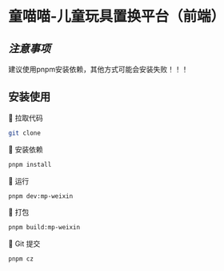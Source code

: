 # 童喵喵-儿童玩具置换平台（前端）

## *注意事项*
建议使用pnpm安装依赖，其他方式可能会安装失败！！！

## 安装使用

🍙 拉取代码

```bash
git clone 
```

🌈 安装依赖

```bash
pnpm install
```

🐥 运行

```bash
pnpm dev:mp-weixin
```

🍁 打包

```bash
pnpm build:mp-weixin
```

🍄 Git 提交

```bash
pnpm cz
```
